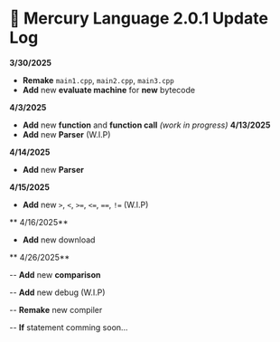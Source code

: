 # **📜 Mercury Language 2.0.1 Update Log**

**3/30/2025**

- **Remake** `main1.cpp`, `main2.cpp`, `main3.cpp`
- **Add** new **evaluate machine** for **new** bytecode

**4/3/2025**

- **Add** new **function** and **function call** _(work in progress)_
  **4/13/2025**
- **Add** new **Parser** (W.I.P)

**4/14/2025**
- **Add** new **Parser** 

**4/15/2025**
- **Add** new ``>``, ``<``, ``>=``, ``<=``, ``==``, ``!=`` (W.I.P)

** 4/16/2025**
- **Add** new download

** 4/26/2025**

-- **Add** new **comparison**

-- **Add** new debug (W.I.P)

-- **Remake** new compiler

-- **If** statement comming soon...

